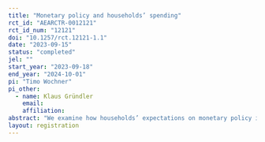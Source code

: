 ```yaml
---
title: "Monetary policy and households’ spending"
rct_id: "AEARCTR-0012121"
rct_id_num: "12121"
doi: "10.1257/rct.12121-1.1"
date: "2023-09-15"
status: "completed"
jel: ""
start_year: "2023-09-18"
end_year: "2024-10-01"
pi: "Timo Wochner"
pi_other:
  - name: Klaus Gründler
    email: 
    affiliation: 
abstract: "We examine how households’ expectations on monetary policy influence their spending intentions. "
layout: registration
---
```


